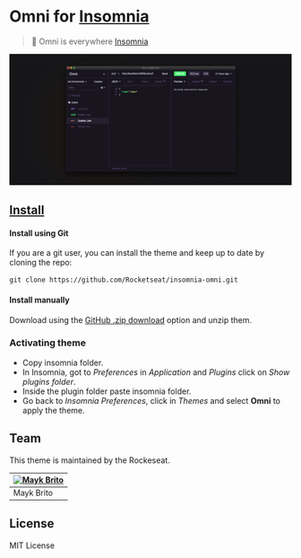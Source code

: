 # Omni for [Insomnia](http://insomnia.rest)

> 🎨 Omni is everywhere [Insomnia](http://insomnia.rest)

![Screenshot](./screenshot.png)

## [Install](./INSTALL.md)


#### Install using Git

If you are a git user, you can install the theme and keep up to date by cloning the repo:<br>

```
git clone https://github.com/Rocketseat/insomnia-omni.git
```

#### Install manually

Download using the [GitHub .zip download](https://github.com/Rocketseat/insomnia-omni/archive/master.zip) option and unzip them.

### Activating theme

- Copy insomnia folder.
- In Insomnia, got to *Preferences* in *Application* and *Plugins* click on *Show plugins folder*.
- Inside the plugin folder paste insomnia folder.
- Go back to *Insomnia Preferences*, click in *Themes* and select **Omni** to apply the theme.


## Team

This theme is maintained by the Rockeseat.

[![Mayk Brito](https://avatars2.githubusercontent.com/u/6643122?v=4&s=70)](https://github.com/maykbrito) |
--- |  
Mayk Brito |

## License

MIT License